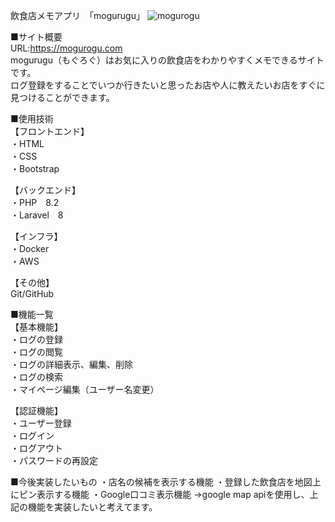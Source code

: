 飲食店メモアプリ　「mogurugu」
![mogurogu](https://github.com/RiyaIwami/portfolio/assets/150124532/7e17c560-5ce3-494b-8fb7-7dff60b723b4)<br>

■サイト概要<br>
URL:https://mogurogu.com<br>
mogurugu（もぐろぐ）はお気に入りの飲食店をわかりやすくメモできるサイトです。<br>
ログ登録をすることでいつか行きたいと思ったお店や人に教えたいお店をすぐに見つけることができます。<br>

■使用技術<br>
【フロントエンド】<br>
・HTML<br>
・CSS<br>
・Bootstrap<br>

【バックエンド】<br>
・PHP　8.2<br>
・Laravel　8<br>

【インフラ】<br>
・Docker<br>
・AWS<br>

【その他】<br>
Git/GitHub<br>

■機能一覧<br>
【基本機能】<br>
・ログの登録<br>
・ログの閲覧<br>
・ログの詳細表示、編集、削除<br>
・ログの検索<br>
・マイページ編集（ユーザー名変更）<br>

【認証機能】<br>
・ユーザー登録<br>
・ログイン<br>
・ログアウト<br>
・パスワードの再設定<br>


■今後実装したいもの
・店名の候補を表示する機能
・登録した飲食店を地図上にピン表示する機能
・Google口コミ表示機能
->google map apiを使用し、上記の機能を実装したいと考えてます。
